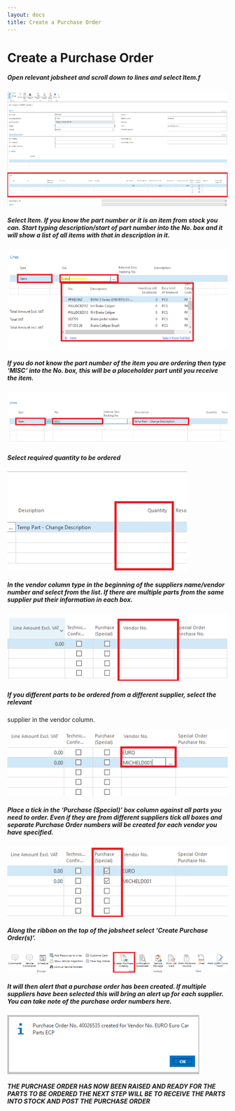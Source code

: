 ```yaml
---
layout: docs
title: Create a Purchase Order 
---
```


# Create a Purchase Order

##### Open relevant jobsheet and scroll down to lines and select Item.f

![](media/garagehive-creating-a-purchase-order1.png)

##### Select Item. If you know the part number or it is an item from stock you can. Start typing description/start of part number into the No. box and it will show a list of all items with that in description in it. 

![](media/garagehive-creating-a-purchase-order2.png)

##### If you do not know the part number of the item you are ordering then type ‘MISC’ into the No. box, this will be a placeholder part until you receive the item.

![](media/garagehive-creating-a-purchase-order3.png)
   
#####	Select required quantity to be ordered

![](media/garagehive-creating-a-purchase-order4.png)

##### In the vendor column type in the beginning of the suppliers name/vendor number and select from the list. If there are multiple parts from the same supplier put their information in each box.

![](media/garagehive-creating-a-purchase-order5.png)

##### If you different parts to be ordered from a different supplier, select the relevant 
supplier in the vendor column.

![](media/garagehive-creating-a-purchase-order6.png)

##### Place a tick in the  ‘Purchase (Special)’ box column against all parts you need to order. Even if they are from different suppliers tick all boxes and separate Purchase Order numbers will be created for each vendor you have specified.

![](media/garagehive-creating-a-purchase-order7.png)

#####	Along the ribbon on the top of the jobsheet select ‘Create Purchase Order(s)’.

![](media/garagehive-creating-a-purchase-order8.png)

##### It will then alert that a purchase order has been created. If multiple suppliers have been selected this will bring an alert up for each supplier. You can take note of the purchase order numbers here.

![](media/garagehive-creating-a-purchase-order9.png)

***THE PURCHASE ORDER HAS NOW BEEN RAISED AND READY FOR THE PARTS TO BE ORDERED 
THE NEXT STEP WILL BE TO RECEIVE THE PARTS INTO STOCK AND POST THE PURCHASE ORDER***
